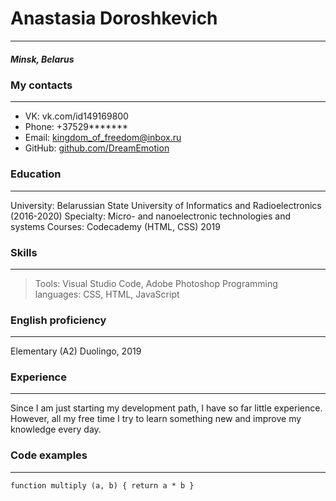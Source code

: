 # Anastasia Doroshkevich
***
##### Minsk, Belarus
### My contacts
***
   - VK: vk.com/id149169800
   - Phone: +37529******* 
   - Email: [kingdom_of_freedom@inbox.ru](kingdom_of_freedom@inbox.ru) 
   - GitHub: [github.com/DreamEmotion](https://github.com/DreamEmotion)
### Education
***
University: Belarussian State University of Informatics and Radioelectronics (2016-2020)
Specialty: Micro- and nanoelectronic technologies and systems
Courses: Codecademy (HTML, CSS) 2019
### Skills
***
   > Tools: Visual Studio Code, Adobe Photoshop
   > Programming languages: CSS, HTML, JavaScript
### English proficiency
***
Elementary (A2)
Duolingo, 2019
### Experience
***
Since I am just starting my development path, I have so far little experience. However, all my free time I try to learn something new and improve my knowledge every day.
### Code examples
***
`function multiply (a, b) {
return a * b
}`

